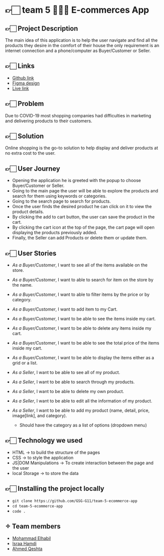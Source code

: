 # 👉🏻 team 5 👨🏻‍💻 E-commerces App


## 👉🏻 Project Description
The main idea of this application is to help the user navigate and find all the products they desire in the comfort of their house the only requirement is an internet connection and a phone/computer as Buyer/Customer or Seller.


## 👉🏻 Links
- [Github link](https://github.com/GSG-G11/team-5-ecommerce-app)
- [Figma design](https://www.figma.com/file/vzel1Vp3ePQG5OqLZ36mvn/Ecommerce-APP?node-id=0%3A1)
- [Live link](https://gsg-g11.github.io/team-5-ecommerce-app/)


## 👉🏻 Problem 
Due to COVID-19 most shopping companies had difficulties in marketing and delivering products to their customers.

## 👉🏻 Solution
Online shopping is the go-to solution to help display and deliver products at no extra cost to the user.


## 👉🏻 User Journey
- Opening the application he is greeted with the popup to choose Buyer/Customer or Seller.  
- Going to the main page the user will be able to explore the products and search for them using keywords or categories. 
- Going to the search page to search for products.
- Once the user finds the desired product he can click on it to view the product details.
- By clicking the add to cart button, the user can save the product in the cart. 
- By clicking the cart icon at the top of the page, the cart page will open displaying the products previously added.
- Finally, the Seller can add Products or delete them or update them.


## 👉🏻 User Stories
- _As a Buyer/Customer_, I want to see all of the items available on the store.
- _As a Buyer/Customer_, I want to able to search for item on the store by the name.
- _As a Buyer/Customer_, I want to able to filter items by the price or by category.
- _As a Buyer/Customer_, I want to add item to my Cart.
- _As a Buyer/Customer_, I want to be able to see the items inside my cart.
- _As a Buyer/Customer_, I want to be able to delete any items inside my cart.
- _As a Buyer/Customer_, I want to be able to see the total price of the items inside my cart.
- _As a Buyer/Customer_, I want to be able to display the items either as a grid or a list.

- _As a Seller_, I want to be able to see all of my product.
- _As a Seller_, I want to be able to search through my products.
- _As a Seller_, I want to be able to delete my own product.
- _As a Seller_, I want to be able to edit all the information of my product.
- _As a Seller_, I want to be able to add my product (name, detail, price, image[link], and category).
    - Should have the category as a list of options (dropdown menu)


## 👉🏻 Technology we used
   - HTML → to build the structure of the pages     
   - CSS →  to style the application
   - JS|DOM Manipulations → To create interaction between the page and the user
   - local Storage → to store the data



## 👉🏻 Installing the project locally
   - `git clone https://github.com/GSG-G11/team-5-ecommerce-app`
   - `cd team-5-ecommerce-app`
   - `code .`


## ✧ Team members
- [Mohammad Elhabil](https://github.com/MohammadAlHabil)
- [Israa Hamdi](https://github.com/IsraaHamdi)
- [Ahmed Qeshta](https://github.com/AhmedQeshta)


